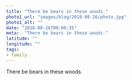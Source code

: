 ```yaml
---
title: "There be bears in these woods."
photo1_url: "images/blog/2018-08-26/photo.jpg"
photo1_alt: ""
date: "2018-08-26T09:00:35"
meta:  "There be bears in these woods."
latitude: ""
longitude: ""
tags:
- family
---
```

There be bears in these woods.
